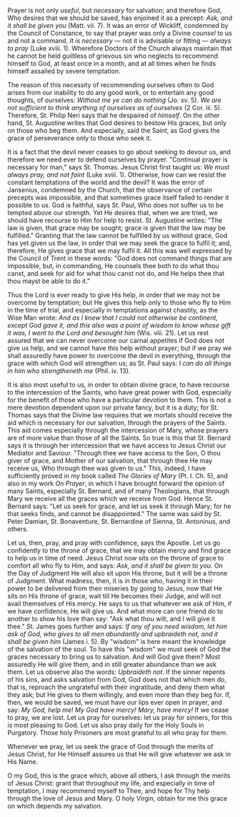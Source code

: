 
Prayer is not only *useful*, but *necessary* for salvation; and therefore God, Who desires that we should be saved, has enjoined it as a precept: *Ask, and it shall be given you* (Matt. vii. 7). It was an error of Wickliff, condemned by the Council of Constance, to say that prayer was only a Divine *counsel* to us and not a command. *It is necessary* — not it is advisable or fitting — *always to pray* (Luke xviii. 1). Wherefore Doctors of the Church always maintain that he cannot be held guiltless of grievous sin who neglects to recommend himself to God, at least once in a month, and at all times when he finds himself assailed by severe temptation.

The reason of this necessity of recommending ourselves often to God arises from our inability to do any good work, or to entertain any good thoughts, of ourselves: *Without me ye can do nothing* (Jo. xv. 5). *We are not sufficient to think anything of ourselves as of ourselves* (2 Cor. iii. 5). Therefore, St. Philip Neri says that he despaired of *himself*. On the other hand, St. Augustine writes that God desires to bestow His graces, but only on those who beg them. And especially, said the Saint, as God gives the grace of perseverance only to those who seek it.

It is a fact that the devil never ceases to go about seeking to devour us, and therefore we need ever to defend ourselves by prayer. \"Continual prayer is necessary for man,\" says St. Thomas. Jesus Christ first taught us: *We must always pray, and not faint* (Luke xviii. 1). Otherwise, how can we resist the constant temptations of the world and the devil? It was the error of Jansenius, condemned by the Church, that the observance of certain precepts was impossible, and that sometimes grace itself failed to render it possible to us. God is faithful, says St. Paul, Who does not suffer us to be tempted above our strength. Yet He desires that, when we are tried, we should have recourse to Him for help to resist. St. Augustine writes: \"The law is given, that grace may be sought; grace is given that the law may be fulfilled.\" Granting that the law cannot be fulfilled by us without grace, God has yet given us the law, in order that we may seek the grace to fulfil it; and, therefore, He gives grace that we may fulfil it. All this was well expressed by the Council of Trent in these words: \"God does not command things that are impossible, but, in commanding, He counsels thee both to do what thou canst, and seek for aid for what thou canst not do, and He helps thee that thou mayst be able to do it.\"

Thus the Lord is ever ready to give His help, in order that we may not be overcome by temptation; but He gives this help only to those who fly to Him in the time of trial, and especially in temptations against chastity, as the Wise Man wrote: *And as I knew that I could not otherwise be continent, except God gave it, and this also was a point of wisdom to know whose gift it was, I went to the Lord and besought him* (Wis. viii. 21). Let us rest assured that we can never overcome our carnal appetites if God does not give us help, and we cannot have this help without prayer; but if we pray we shall assuredly have power to overcome the devil in everything, through the grace with which God will strengthen us; as St. Paul says: *I can do all things in him who strengtheneth me* (Phil. iv. 13).

It is also most useful to us, in order to obtain divine grace, to have recourse to the intercession of the Saints, who have great power with God, especially for the benefit of those who have a particular devotion to them. This is not a mere devotion dependent upon our private fancy, but it is a duty; for St. Thomas says that the Divine law requires that we mortals should receive the aid which is necessary for our salvation, through the prayers of the Saints. This aid comes especially through the intercession of Mary, whose prayers are of more value than those of all the Saints. So true is this that St. Bernard says it is through her intercession that we have access to Jesus Christ our Mediator and Saviour. \"Through thee we have access to the Son, O thou giver of grace, and Mother of our salvation, that through thee He may receive us, Who through thee was given to us.\" This, indeed, I have sufficiently proved in my book called *The Glories of Mary* (Pt. I. Ch. 5), and also in my work *On Prayer*, in which I have brought forward the opinion of many Saints, especially St. Bernard, and of many Theologians, that through Mary we receive all the graces which we receive from God. Hence St. Bernard says: \"Let us seek for grace, and let us seek it through Mary; for he that seeks finds, and cannot be disappointed.\" The same was said by St. Peter Damian, St. Bonaventure, St. Bernardine of Sienna, St. Antoninus, and others.

Let us, then, pray, and pray with confidence, says the Apostle. Let us go confidently to the throne of grace, that we may obtain mercy and find grace to help us in time of need. Jesus Christ now sits on the throne of grace to comfort all who fly to Him, and says: *Ask, and it shall be given to you.* On the Day of Judgment He will also sit upon His throne, but it will be a throne of Judgment. What madness, then, it is in those who, having it in their power to be delivered from their miseries by going to Jesus, now that He sits on His throne of grace, wait till He becomes their Judge, and will not avail themselves of His mercy. He says to us that whatever we ask of Him, if we have confidence, He will give us. And what more can one friend do to another to show his love than say: \"Ask what thou wilt, and I will give it thee.\" St. James goes further and says: *If any of you need wisdom, let him ask of God, who gives to all men abundantly and upbraideth not, and it shall be given him* (James i. 5). By \"wisdom\" is here meant the knowledge of the salvation of the soul. To have this \"wisdom\" we must seek of God the graces necessary to bring us to salvation. And will God give them? Most assuredly He will give them, and in still greater abundance than we ask them. Let us observe also the words: *Upbraideth not*. If the sinner repents of his sins, and asks salvation from God, God does not that which men do, that is, reproach the ungrateful with their ingratitude, and deny them what they ask; but He gives to them willingly, and even more than they beg for. If, then, we would be saved, we must have our lips ever open in prayer, and say: *My God, help me! My God have mercy! Mary, have mercy!* If we cease to pray, we are lost. Let us pray for ourselves: let us pray for sinners, for this is most pleasing to God. Let us also pray daily for the Holy Souls in Purgatory. Those holy Prisoners are most grateful to all who pray for them.

Whenever we pray, let us seek the grace of God through the merits of Jesus Christ, for He Himself assures us that He will give whatever we ask in His Name.

O my God, this is the grace which, above all others, I ask through the merits of Jesus Christ: grant that throughout my life, and especially in time of temptation, I may recommend myself to Thee, and hope for Thy help through the love of Jesus and Mary. O holy Virgin, obtain for me this grace on which depends my salvation.

